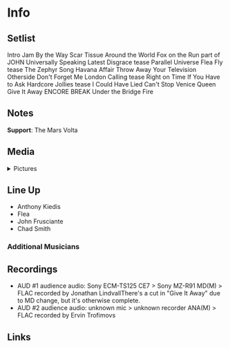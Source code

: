 # Info

## Setlist

Intro Jam
By the Way
Scar Tissue
Around the World
Fox on the Run part of JOHN
Universally Speaking
Latest Disgrace tease
Parallel Universe
Flea Fly tease
The Zephyr Song
Havana Affair
Throw Away Your Television
Otherside
Don't Forget Me
London Calling tease
Right on Time
If You Have to Ask
Hardcore Jollies tease
I Could Have Lied
Can't Stop
Venice Queen
Give It Away
ENCORE BREAK
Under the Bridge
Fire

## Notes

**Support**: The Mars Volta

## Media 

<details>
  <summary>Pictures</summary>
  <!--<img alt="Setlist" title="Setlist" src="_.jpg" height="200" />-->
</details>

## Line Up

* Anthony Kiedis
* Flea
* John Frusciante
* Chad Smith

### Additional Musicians

## Recordings

* AUD #1 audience audio: Sony ECM-TS125 CE7 > Sony MZ-R91 MD(M) > FLAC recorded by Jonathan LindvallThere's a cut in "Give It Away" due to MD change, but it's otherwise complete. 
* AUD #2 audience audio: unknown mic > unknown recorder ANA(M) > FLAC recorded by Ervin Trofimovs

## Links

